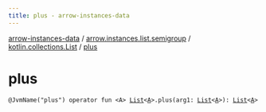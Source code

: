 ```yaml
---
title: plus - arrow-instances-data
---
```


[arrow-instances-data](../../index.html) / [arrow.instances.list.semigroup](../index.html) / [kotlin.collections.List](index.html) / [plus](./plus.html)

# plus

`@JvmName("plus") operator fun <A> `[`List`](https://kotlinlang.org/api/latest/jvm/stdlib/kotlin.collections/-list/index.html)`<`[`A`](plus.html#A)`>.plus(arg1: `[`List`](https://kotlinlang.org/api/latest/jvm/stdlib/kotlin.collections/-list/index.html)`<`[`A`](plus.html#A)`>): `[`List`](https://kotlinlang.org/api/latest/jvm/stdlib/kotlin.collections/-list/index.html)`<`[`A`](plus.html#A)`>`
